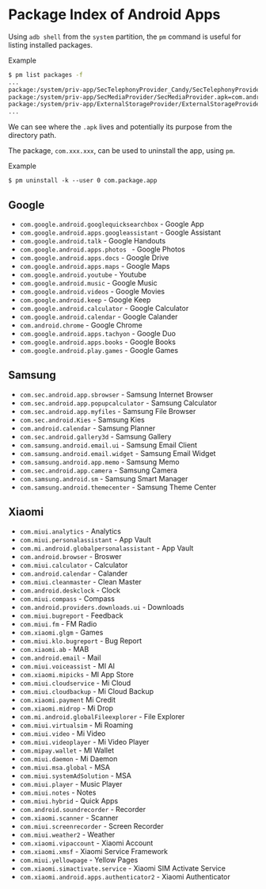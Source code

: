 # Package Index of Android Apps

Using `adb shell` from the `system` partition, the `pm` command is useful for listing installed packages.

Example
```bash
$ pm list packages -f
...
package:/system/priv-app/SecTelephonyProvider_Candy/SecTelephonyProvider_Candy.apk=com.android.providers.telephony
package:/system/priv-app/SecMediaProvider/SecMediaProvider.apk=com.android.providers.media
package:/system/priv-app/ExternalStorageProvider/ExternalStorageProvider.apk=com.android.externalstorage
...
```

We can see where the `.apk` lives and potentially its purpose from the directory path.

The package, `com.xxx.xxx`, can be used to uninstall the app, using `pm`.

Example
```
$ pm uninstall -k --user 0 com.package.app
```

## Google 

* `com.google.android.googlequicksearchbox` - Google App
* `com.google.android.apps.googleassistant` - Google Assistant
* `com.google.android.talk` - Google Handouts
* `com.google.android.apps.photos ` - Google Photos
* `com.google.android.apps.docs` - Google Drive
* `com.google.android.apps.maps` - Google Maps
* `com.google.android.youtube` - Youtube
* `com.google.android.music` - Google Music
* `com.google.android.videos` - Google Movies
* `com.google.android.keep` - Google Keep
* `com.google.android.calculator` - Google Calculator
* `com.google.android.calendar` - Google Calander
* `com.android.chrome` - Google Chrome
* `com.google.android.apps.tachyon` - Google Duo
* `com.google.android.apps.books` - Google Books
* `com.google.android.play.games` - Google Games

## Samsung

* `com.sec.android.app.sbrowser` - Samsung Internet Browser
* `com.sec.android.app.popupcalculator` - Samsung Calculator
* `com.sec.android.app.myfiles` - Samsung File Browser
* `com.sec.android.Kies` - Samsung Kies
* `com.android.calendar` - Samsung Planner
* `com.sec.android.gallery3d` - Samsung Gallery
* `com.samsung.android.email.ui` - Samsung Email Client
* `com.samsung.android.email.widget` - Samsung Email Widget
* `com.samsung.android.app.memo` - Samsung Memo
* `com.sec.android.app.camera` - Samsung Camera
* `com.samsung.android.sm` - Samsung Smart Manager
* `com.samsung.android.themecenter` - Samsung Theme Center

## Xiaomi

* `com.miui.analytics` - Analytics
* `com.miui.personalassistant` - App Vault
* `com.mi.android.globalpersonalassistant` - App Vault
* `com.android.browser` - Broswer
* `com.miui.calculator` - Calculator
* `com.android.calendar` - Calander
* `com.miui.cleanmaster` - Clean Master
* `com.android.deskclock` - Clock
* `com.miui.compass` - Compass
* `com.android.providers.downloads.ui` - Downloads
* `com.miui.bugreport` - Feedback
* `com.miui.fm` - FM Radio
* `com.xiaomi.glgm` - Games
* `com.miui.klo.bugreport` - Bug Report
* `com.xiaomi.ab` - MAB
* `com.android.email` - Mail
* `com.miui.voiceassist` - MI AI
* `com.xiaomi.mipicks` - MI App Store
* `com.miui.cloudservice` - Mi Cloud
* `com.miui.cloudbackup` - Mi Cloud Backup
* `com.xiaomi.payment` Mi Credit
* `com.xiaomi.midrop` - Mi Drop
* `com.mi.android.globalFileexplorer` - File Explorer
* `com.miui.virtualsim` - Mi Roaming
* `com.miui.video` - Mi Video
* `com.miui.videoplayer` - Mi Video Player
* `com.mipay.wallet` - MI Wallet
* `com.miui.daemon` - Mi Daemon
* `com.miui.msa.global` - MSA
* `com.miui.systemAdSolution` - MSA
* `com.miui.player` - Music Player
* `com.miui.notes` - Notes
* `com.miui.hybrid` - Quick Apps
* `com.android.soundrecorder` - Recorder
* `com.xiaomi.scanner` - Scanner
* `com.miui.screenrecorder` - Screen Recorder
* `com.miui.weather2` - Weather
* `com.xiaomi.vipaccount` - Xiaomi Account
* `com.xiaomi.xmsf` - Xiaomi Service Framework
* `com.miui.yellowpage` - Yellow Pages
* `com.xiaomi.simactivate.service` - Xiaomi SIM Activate Service
* `com.xiaomi.android.apps.authenticator2` - Xiaomi Authenticator